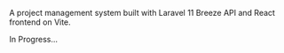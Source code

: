 A project management system built with Laravel 11 Breeze API and React frontend on Vite. 

In Progress...

